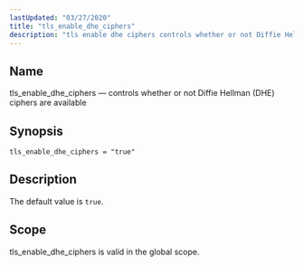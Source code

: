 ```yaml
---
lastUpdated: "03/27/2020"
title: "tls_enable_dhe_ciphers"
description: "tls enable dhe ciphers controls whether or not Diffie Hellman DHE ciphers are available tls enable dhe ciphers true The default value is true tls enable dhe ciphers is valid in the global scope..."
---
```


<a name="conf.ref.tls_enable_dhe_ciphers"></a> 
## Name

tls_enable_dhe_ciphers — controls whether or not Diffie Hellman (DHE) ciphers are available

## Synopsis

`tls_enable_dhe_ciphers = "true"`

<a name="idp26925568"></a> 
## Description

The default value is `true`.

<a name="idp26927824"></a> 
## Scope

tls_enable_dhe_ciphers is valid in the global scope.